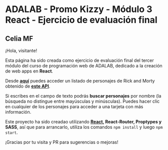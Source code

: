 # ADALAB - Promo Kizzy - Módulo 3 React - Ejercicio de evaluación final

## Celia MF

¡Hola, visitante!

Esta página ha sido creada como ejercicio de evaluación final del tercer módulo del curso de programación web de ADALAB, dedicado a la creación de web apps en **React**.

Desde **[aquí](http://beta.adalab.es/modulo-3-evaluacion-final-Celiamf/)** puedes acceder un listado de personajes de Rick and Morty obtenido de **[este API](https://rickandmortyapi.com/documentation/#get-all-characters)**.

Si escribes en el campo de texto podrás **buscar personajes** por nombre (la búsqueda no distingue entre mayúsculas y minúsculas). Puedes hacer clic en cualquier de los personajes para acceder a una tarjeta con más información.

Este proyecto ha sido creadao utilizando **[React](https://github.com/facebook/create-react-app), React-Router, Proptypes y SASS**, así que para arrancarlo, utiliza los comandos `npm install` y luego `npm start`.

¡Gracias por tu visita y PR para sugerencias o mejoras!
